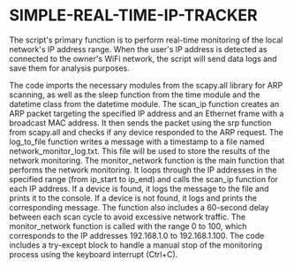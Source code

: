 # SIMPLE-REAL-TIME-IP-TRACKER
The script's primary function is to perform real-time monitoring of the local network's IP address range. When the user's IP address is detected as connected to the owner's WiFi network, the script will send data logs and save them for analysis purposes.

The code imports the necessary modules from the scapy.all library for ARP scanning, as well as the sleep function from the time module and the datetime class from the datetime module.
The scan_ip function creates an ARP packet targeting the specified IP address and an Ethernet frame with a broadcast MAC address. It then sends the packet using the srp function from scapy.all and checks if any device responded to the ARP request.
The log_to_file function writes a message with a timestamp to a file named network_monitor_log.txt. This file will be used to store the results of the network monitoring.
The monitor_network function is the main function that performs the network monitoring. It loops through the IP addresses in the specified range (from ip_start to ip_end) and calls the scan_ip function for each IP address. If a device is found, it logs the message to the file and prints it to the console. If a device is not found, it logs and prints the corresponding message.
The function also includes a 60-second delay between each scan cycle to avoid excessive network traffic.
The monitor_network function is called with the range 0 to 100, which corresponds to the IP addresses 192.168.1.0 to 192.168.1.100.
The code includes a try-except block to handle a manual stop of the monitoring process using the keyboard interrupt (Ctrl+C).
